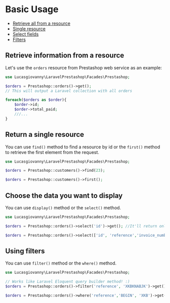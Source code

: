 # Basic Usage

-   [Retrieve all from a resource](#example)
-   [Single resource](#find)
-   [Select fields](#display)
-   [Filters](#Filters)

<a name="example"></a>

## Retrieve information from a resource

Let's use the `orders` resource from Prestashop web service as an example:

```php
use Lucasgiovanny\LaravelPrestashop\Facades\Prestashop;

$orders = Prestashop::orders()->get();
// This will output a Laravel collection with all orders

foreach($orders as $order){
    $order->id;
    $order->total_paid;
    ///...
}
```

<a name="find"></a>

## Return a single resource

You can use `find()` method to find a resource by id or the `first()` method to retrieve the first element from the request.

```php
use Lucasgiovanny\LaravelPrestashop\Facades\Prestashop;

$orders = Prestashop::customers()->find(23);

$orders = Prestashop::customers()->first();
```

<a name="display"></a>

## Choose the data you want to display

You can use `display()` method or the `select()` method.

```php
use Lucasgiovanny\LaravelPrestashop\Facades\Prestashop;

$orders = Prestashop::orders()->select('id')->get(); //It'll return only order id

$orders = Prestashop::orders()->select(['id', 'reference','invoice_number'])->get();
```

<a name="filters"></a>

## Using filters

You can use `filter()` method or the `where()` method.

```php
use Lucasgiovanny\LaravelPrestashop\Facades\Prestashop;

// Works like Laravel Eloquent query builder method! :)
$orders = Prestashop::orders()->filter('reference', 'XKBKNABJK')->get();

$orders = Prestashop::orders()->where('reference','BEGIN', 'XKB')->get();
```
